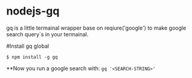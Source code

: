 # nodejs-gq
gq is a little termainal wrapper base on reqiure('google') to make google search query´s in your termainal.

#Install gq global
```
$ npm install -g gq
```

**Now you run a google search with:  ``` gq '<SEARCH-STRING>' ```
